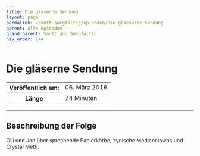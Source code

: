 ```yaml
---
title: Die gläserne Sendung
layout: page
permalink: /sanft-sorgfältig/episoden/Die-glaeserne-Sendung
parent: Alle Episoden
grand_parent: Sanft und Sorgfältig
nav_order: 144
---
```


# Die gläserne Sendung
<table class="resp-table dcf-table dcf-table-responsive dcf-table-bordered dcf-table-striped dcf-w-100%">
                    <tbody>
                        <tr>
                            <th scope="row">Veröffentlich am:</th>
                            <td data-label="Veröffentlich am:">06. März 2016</td>
                        </tr>
                        <tr>
                            <th scope="row">Länge </th>
                            <td data-label="Länge ">74 Minuten</td>
                        </tr></tbody>
                </table>

***

## Beschreibung der Folge

<div>
Olli und Jan über sprechende Papierkörbe, zynische Medienclowns und Crystal Meth.  
</div>

